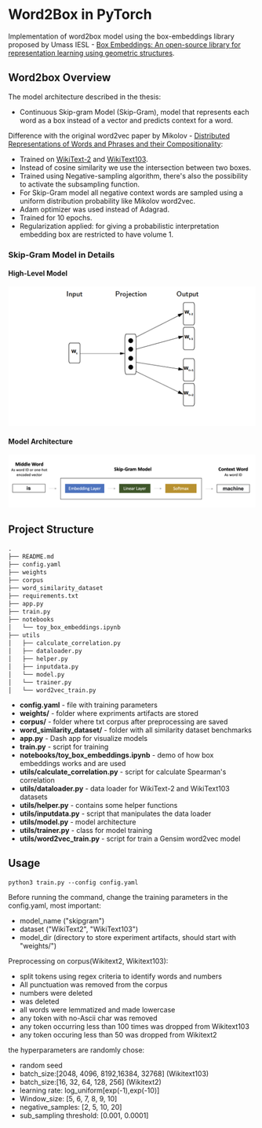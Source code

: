 # Word2Box in PyTorch

Implementation of word2box model using the box-embeddings library proposed by Umass IESL - [Box Embeddings: An open-source library for representation learning using geometric structures](https://arxiv.org/pdf/2109.04997.pdf). 

## Word2box Overview

The model architecture described in the thesis:

- Continuous Skip-gram Model (Skip-Gram), model that represents each word as a box instead of a vector and predicts context for a word.

Difference with the original word2vec paper by Mikolov - [Distributed Representations of Words and Phrases and their Compositionality](https://proceedings.neurips.cc/paper/2013/file/9aa42b31882ec039965f3c4923ce901b-Paper.pdf):

- Trained on [WikiText-2](https://pytorch.org/text/stable/datasets.html#wikitext-2) and [WikiText103](https://pytorch.org/text/stable/datasets.html#wikitext103).
- Instead of cosine similarity we use the intersection between two boxes.
- Trained using Negative-sampling algorithm, there's also the possibility to activate the subsampling function.
- For Skip-Gram model all negative context words are sampled using a uniform distribution probability like Mikolov word2vec. 
- Adam optimizer was used instead of Adagrad.
- Trained for 10 epochs.
- Regularization applied: for giving a probabilistic interpretation embedding box are restricted to have volume 1.


### Skip-Gram Model in Details
#### High-Level Model
![alt text](docs/skip-gram.png)
#### Model Architecture
![alt text](docs/skipgram_detailed.png)


## Project Structure


```
.
├── README.md
├── config.yaml
├── weights
├── corpus
├── word_similarity_dataset
├── requirements.txt
├── app.py
├── train.py
├── notebooks
│   └── toy_box_embeddings.ipynb
├── utils
│   ├── calculate_correlation.py
│   ├── dataloader.py
│   ├── helper.py
│   ├── inputdata.py
│   └── model.py
│   └── trainer.py  
│   └── word2vec_train.py

```
- **config.yaml** - file with training parameters
- **weights/** - folder where expriments artifacts are stored
- **corpus/** - folder where txt corpus after preprocessing are saved
- **word_similarity_dataset/** - folder with all similarity dataset benchmarks
- **app.py** - Dash app for visualize models
- **train.py** - script for training
- **notebooks/toy_box_embeddings.ipynb** - demo of how box embeddings works and are used
- **utils/calculate_correlation.py** - script for calculate Spearman's correlation
- **utils/dataloader.py** - data loader for WikiText-2 and WikiText103 datasets
- **utils/helper.py** - contains some helper functions
- **utils/inputdata.py** - script that manipulates the data loader
- **utils/model.py** - model architecture
- **utils/trainer.py** - class for model training 
- **utils/word2vec_train.py** - script for train a Gensim word2vec model


## Usage


```
python3 train.py --config config.yaml
```

Before running the command, change the training parameters in the config.yaml, most important:

- model_name ("skipgram")
- dataset ("WikiText2", "WikiText103")
- model_dir (directory to store experiment artifacts, should start with "weights/")

Preprocessing on corpus(Wikitext2, Wikitext103):

- split tokens using regex criteria to identify words and numbers
- All punctuation was removed from the corpus
- numbers were deleted
- <unk> was deleted
- all words were lemmatized and made lowercase
- any token with no-Ascii char was removed
- any token occurring less than 100 times was dropped from Wikitext103
- any token occuring less than 50 was dropped from Wikitext2

the hyperparameters are randomly chose:
- random seed
- batch_size:[2048, 4096, 8192,16384, 32768] (Wikitext103)
- batch_size:[16, 32, 64, 128, 256] (Wikitext2)
- learning rate: log_uniform[exp(-1),exp(-10)]
- Window_size: [5, 6, 7, 8, 9, 10]
- negative_samples: [2, 5, 10, 20]
- sub_sampling threshold: [0.001, 0.0001]


